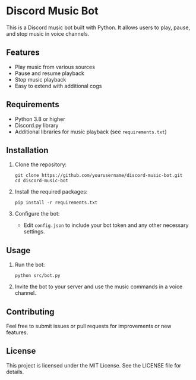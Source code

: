 # Discord Music Bot

This is a Discord music bot built with Python. It allows users to play, pause, and stop music in voice channels.

## Features

- Play music from various sources
- Pause and resume playback
- Stop music playback
- Easy to extend with additional cogs

## Requirements

- Python 3.8 or higher
- Discord.py library
- Additional libraries for music playback (see `requirements.txt`)

## Installation

1. Clone the repository:
   ```
   git clone https://github.com/yourusername/discord-music-bot.git
   cd discord-music-bot
   ```

2. Install the required packages:
   ```
   pip install -r requirements.txt
   ```

3. Configure the bot:
   - Edit `config.json` to include your bot token and any other necessary settings.

## Usage

1. Run the bot:
   ```
   python src/bot.py
   ```

2. Invite the bot to your server and use the music commands in a voice channel.

## Contributing

Feel free to submit issues or pull requests for improvements or new features.

## License

This project is licensed under the MIT License. See the LICENSE file for details.